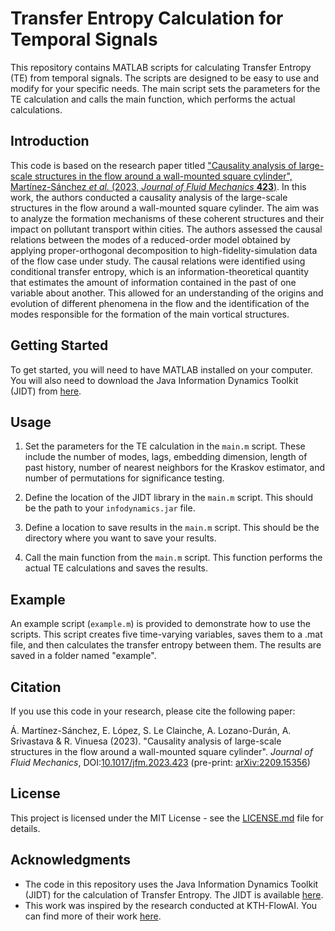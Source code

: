 # Transfer Entropy Calculation for Temporal Signals

This repository contains MATLAB scripts for calculating Transfer Entropy (TE) from temporal signals. The scripts are designed to be easy to use and modify for your specific needs. The main script sets the parameters for the TE calculation and calls the main function, which performs the actual calculations.

## Introduction

This code is based on the research paper titled ["Causality analysis of large-scale structures in the flow around a wall-mounted square cylinder", Martínez-Sánchez *et al.* (2023, *Journal of Fluid Mechanics* **423**)](https://arxiv.org/abs/2209.15356). In this work, the authors conducted a causality analysis of the large-scale structures in the flow around a wall-mounted square cylinder. The aim was to analyze the formation mechanisms of these coherent structures and their impact on pollutant transport within cities. The authors assessed the causal relations between the modes of a reduced-order model obtained by applying proper-orthogonal decomposition to high-fidelity-simulation data of the flow case under study. The causal relations were identified using conditional transfer entropy, which is an information-theoretical quantity that estimates the amount of information contained in the past of one variable about another. This allowed for an understanding of the origins and evolution of different phenomena in the flow and the identification of the modes responsible for the formation of the main vortical structures.

## Getting Started

To get started, you will need to have MATLAB installed on your computer. You will also need to download the Java Information Dynamics Toolkit (JIDT) from [here](https://github.com/jlizier/jidt/).

## Usage

1. Set the parameters for the TE calculation in the `main.m` script. These include the number of modes, lags, embedding dimension, length of past history, number of nearest neighbors for the Kraskov estimator, and number of permutations for significance testing.

2. Define the location of the JIDT library in the `main.m` script. This should be the path to your `infodynamics.jar` file.

3. Define a location to save results in the `main.m` script. This should be the directory where you want to save your results.

4. Call the main function from the `main.m` script. This function performs the actual TE calculations and saves the results.

## Example

An example script (`example.m`) is provided to demonstrate how to use the scripts. This script creates five time-varying variables, saves them to a .mat file, and then calculates the transfer entropy between them. The results are saved in a folder named "example".

## Citation

If you use this code in your research, please cite the following paper:

Á. Martínez-Sánchez, E. López, S. Le Clainche, A. Lozano-Durán, A. Srivastava & R. Vinuesa (2023). "Causality analysis of large-scale structures in the flow around a wall-mounted square cylinder". *Journal of Fluid Mechanics*, DOI:[10.1017/jfm.2023.423](https://doi.org/10.1017/jfm.2023.423) (pre-print: [arXiv:2209.15356](https://arxiv.org/abs/2209.15356))

## License

This project is licensed under the MIT License - see the [LICENSE.md](LICENSE.md) file for details.

## Acknowledgments

* The code in this repository uses the Java Information Dynamics Toolkit (JIDT) for the calculation of Transfer Entropy. The JIDT is available [here](https://github.com/jlizier/jidt/).
* This work was inspired by the research conducted at KTH-FlowAI. You can find more of their work [here](https://github.com/KTH-FlowAI).
